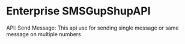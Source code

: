 # Enterprise SMSGupShupAPI

API:
  Send Message: This api use for sending single message or same message on multiple numbers
